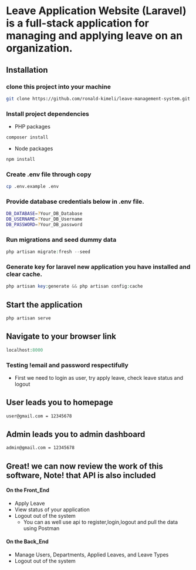 # Leave Application Website (Laravel) is a full-stack application for managing and applying leave on an organization.

## Installation

### clone this project into your machine

```bash
git clone https://github.com/ronald-kimeli/leave-management-system.git
```

### Install project dependencies

* PHP packages

```php
composer install
```

* Node packages

```javascript
npm install
```

### Create .env file through copy

```bash
cp .env.example .env
```
 
### Provide database credentials below in .env file.

```bash
DB_DATABASE=?Your_DB_Database
DB_USERNAME=?Your_DB_Username
DB_PASSWORD=?Your_DB_password
```

### Run migrations and seed dummy data

```php
php artisan migrate:fresh --seed 
```

### Generate key for laravel new application you have installed and clear cache.

```php
php artisan key:generate && php artisan config:cache
```

## Start the application

```php
php artisan serve
```

## Navigate to your browser link 

```php 
localhost:8000
```

### Testing !email and password respectifully

* First we need to login as user, try apply leave, check leave status and logout

## User leads you to homepage

```bash
user@gmail.com = 12345678
```

## Admin leads you to admin dashboard

```bash
admin@gmail.com = 12345678
```

## Great! we can now review the work of this software, Note! that API is also included

#### On the Front_End
* Apply Leave
* View status of your application
* Logout out of the system
  * You can as well use api to register,login,logout and pull the data using Postman

#### On the Back_End
* Manage Users, Departments, Applied Leaves, and Leave Types
* Logout out of the system




